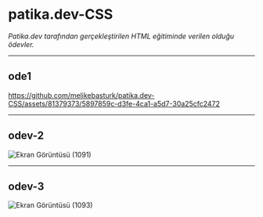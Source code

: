 # patika.dev-CSS
*Patika.dev tarafından gerçekleştirilen HTML eğitiminde verilen olduğu ödevler.*

***
## ode1


https://github.com/melikebasturk/patika.dev-CSS/assets/81379373/5897859c-d3fe-4ca1-a5d7-30a25cfc2472

---
## odev-2

![Ekran Görüntüsü (1091)](https://github.com/melikebasturk/patika.dev-CSS/assets/81379373/55e3efac-1e2b-4d69-817f-a74d4da7d321)

---
## odev-3

![Ekran Görüntüsü (1093)](https://github.com/melikebasturk/patika.dev-CSS/assets/81379373/6d9d54de-cda2-4c8d-8958-5d9f30690c02)

